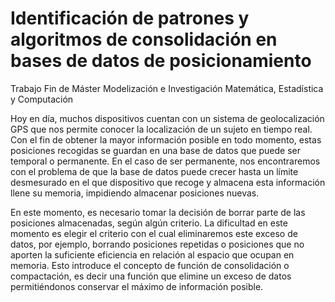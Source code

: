 # Identificación de patrones y algoritmos de consolidación en bases de datos de posicionamiento

Trabajo Fin de Máster Modelización e Investigación Matemática, Estadística y Computación

Hoy en día, muchos dispositivos cuentan con un sistema de geolocalización GPS que nos permite conocer la localización de un sujeto en tiempo real. Con el fin de obtener la mayor información posible en todo momento, estas posiciones recogidas se guardan en una base de datos que puede ser temporal o permanente. En el caso de ser permanente, nos encontraremos con el problema de que la base de datos puede crecer hasta un límite desmesurado en el que dispositivo que recoge y almacena esta información llene su memoria, impidiendo almacenar posiciones nuevas. 

En este momento, es necesario tomar la decisión de borrar parte de las posiciones almacenadas, según algún criterio. La dificultad en este momento es elegir el criterio con el cual eliminaremos este exceso de datos, por ejemplo, borrando posiciones repetidas o posiciones que no aporten la suficiente eficiencia en relación al espacio que ocupan en memoria. Esto introduce el concepto de función de consolidación o compactación, es decir una función que elimine un exceso de datos permitiéndonos conservar el máximo de información posible.

